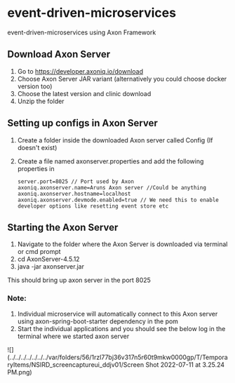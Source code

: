 # event-driven-microservices
event-driven-microservices using Axon Framework

## Download Axon Server

1. Go to https://developer.axoniq.io/download 
2. Choose Axon Server JAR variant (alternatively you could choose docker version too)
3. Choose the latest version and clinic download
4. Unzip the folder


## Setting up configs in Axon Server
1. Create a folder inside the downloaded Axon server called Config (If doesn't exist)
2. Create a file named axonserver.properties and add the following properties in 

    ```
    server.port=8025 // Port used by Axon
    axoniq.axonserver.name=Aruns Axon server //Could be anything
    axoniq.axonserver.hostname=localhost
    axoniq.axonserver.devmode.enabled=true // We need this to enable developer options like resetting event store etc
   ```

## Starting the Axon Server
1. Navigate to the folder where the Axon Server is downloaded via terminal or cmd prompt
2. cd AxonServer-4.5.12
3. java -jar axonserver.jar

This should bring up axon server in the port 8025

### Note: 
1. Individual microservice will automatically connect to this Axon server using axon-spring-boot-starter dependency in the pom
2. Start the individual applications and you should see the below log in the terminal where we started axon server 



![](../../../../../../../var/folders/56/1rzl77bj36v317n5r60t9mkw0000gp/T/TemporaryItems/NSIRD_screencaptureui_ddjv01/Screen Shot 2022-07-11 at 3.25.24 PM.png)